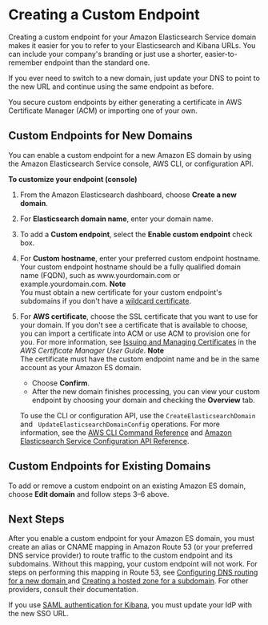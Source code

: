 # Creating a Custom Endpoint<a name="es-customendpoint"></a>

Creating a custom endpoint for your Amazon Elasticsearch Service domain makes it easier for you to refer to your Elasticsearch and Kibana URLs\. You can include your company's branding or just use a shorter, easier\-to\-remember endpoint than the standard one\.

If you ever need to switch to a new domain, just update your DNS to point to the new URL and continue using the same endpoint as before\.

You secure custom endpoints by either generating a certificate in AWS Certificate Manager \(ACM\) or importing one of your own\.

## Custom Endpoints for New Domains<a name="es-customize-endpoint"></a>

You can enable a custom endpoint for a new Amazon ES domain by using the Amazon Elasticsearch Service console, AWS CLI, or configuration API\.

**To customize your endpoint \(console\)**

1. From the Amazon Elasticsearch dashboard, choose **Create a new domain**\.

1. For **Elasticsearch domain name**, enter your domain name\.

1. To add a **Custom endpoint**, select the **Enable custom endpoint** check box\.

1. For **Custom hostname**, enter your preferred custom endpoint hostname\. Your custom endpoint hostname should be a fully qualified domain name \(FQDN\), such as www\.yourdomain\.com or example\.yourdomain\.com\. 
**Note**  
You must obtain a new certificate for your custom endpoint's subdomains if you don't have a [wildcard certificate](https://en.wikipedia.org/wiki/Wildcard_certificate)\. 

1. For **AWS certificate**, choose the SSL certificate that you want to use for your domain\. If you don't see a certificate that is available to choose, you can import a certificate into ACM or use ACM to provision one for you\. For more information, see [Issuing and Managing Certificates](https://docs.aws.amazon.com/acm/latest/userguide/gs.html) in the *AWS Certificate Manager User Guide*\. 
**Note**  
The certificate must have the custom endpoint name and be in the same account as your Amazon ES domain\.
   + Choose **Confirm**\.
   + After the new domain finishes processing, you can view your custom endpoint by choosing your domain and checking the **Overview** tab\.

   To use the CLI or configuration API, use the `CreateElasticsearchDomain` and ` UpdateElasticsearchDomainConfig` operations\. For more information, see the [AWS CLI Command Reference](https://docs.aws.amazon.com/cli/latest/reference/) and [Amazon Elasticsearch Service Configuration API Reference](es-configuration-api.md)\.

## Custom Endpoints for Existing Domains<a name="es-enable-disable-custom-endpoint"></a>

To add or remove a custom endpoint on an existing Amazon ES domain, choose **Edit domain** and follow steps 3–6 above\.

## Next Steps<a name="es-customize-endpoint-next-steps"></a>

After you enable a custom endpoint for your Amazon ES domain, you must create an alias or CNAME mapping in Amazon Route 53 \(or your preferred DNS service provider\) to route traffic to the custom endpoint and its subdomains\. Without this mapping, your custom endpoint will not work\. For steps on performing this mapping in Route 53, see [Configuring DNS routing for a new domain ](https://docs.aws.amazon.com/Route53/latest/DeveloperGuide/dns-configuring-new-domain.html) and [Creating a hosted zone for a subdomain](https://docs.aws.amazon.com/Route53/latest/DeveloperGuide/dns-routing-traffic-for-subdomains.html#dns-routing-traffic-for-subdomains-creating-hosted-zone)\. For other providers, consult their documentation\.

If you use [SAML authentication for Kibana](saml.md), you must update your IdP with the new SSO URL\.